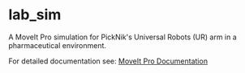 # lab_sim

A MoveIt Pro simulation for PickNik's Universal Robots (UR) arm in a pharmaceutical environment.

For detailed documentation see: [MoveIt Pro Documentation](https://docs.picknik.ai/)
